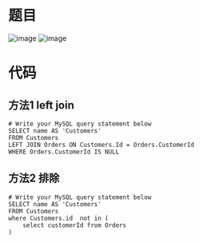 # 题目

![image](https://github.com/17230592226/LeetCode/assets/57279736/82358c32-273d-454e-9c15-f1e8373840d3)
![image](https://github.com/17230592226/LeetCode/assets/57279736/fe33477e-5fcc-4270-a152-3b73e7895bf0)
# 代码
## 方法1 left join
```
# Write your MySQL query statement below
SELECT name AS 'Customers'
FROM Customers
LEFT JOIN Orders ON Customers.Id = Orders.CustomerId
WHERE Orders.CustomerId IS NULL
```

## 方法2 排除
```
# Write your MySQL query statement below
SELECT name AS 'Customers'
FROM Customers
where Customers.id  not in (
    select customerId from Orders
)
```
